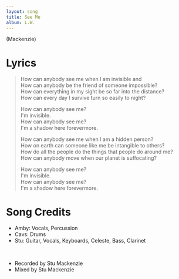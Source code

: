 ```yaml
---
layout: song
title: See Me
album: L.W.
---
```


(Mackenzie)

# Lyrics

> How can anybody see me when I am invisible and  
> How can anybody be the friend of someone impossible?  
> How can everything in my sight be so far into the distance?  
> How can every day I survive turn so easily to night?  
>  
> How can anybody see me?  
> I'm invisible.  
> How can anybody see me?  
> I'm a shadow here forevermore.  
>  
> How can anybody see me when I am a hidden person?  
> How on earth can someone like me be intangible to others?  
> How do all the people do the things that peoplе do around me?  
> How can anybody move when our planеt is suffocating?  
>  
> How can anybody see me?  
> I'm invisible.  
> How can anybody see me?  
> I'm a shadow here forevermore.  

# Song Credits

* Amby: Vocals, Percussion
* Cavs: Drums
* Stu: Guitar, Vocals, Keyboards, Celeste, Bass, Clarinet
<br>

* Recorded by Stu Mackenzie
* Mixed by Stu Mackenzie
